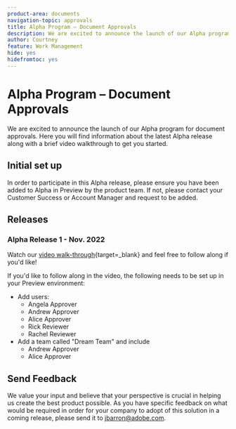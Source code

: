 ```yaml
---
product-area: documents
navigation-topic: approvals
title: Alpha Program – Document Approvals
description: We are excited to announce the launch of our Alpha program for document approvals. Here you will find information about the latest Alpha release along with a brief video walkthrough to get you started.
author: Courtney
feature: Work Management
hide: yes
hidefromtoc: yes
---
```


# Alpha Program – Document Approvals

We are excited to announce the launch of our Alpha program for document approvals. Here you will find information about the latest Alpha release along with a brief video walkthrough to get you started.

## Initial set up

In order to participate in this Alpha release, please ensure you have been added to Alpha in Preview by the product team. If not, please contact your Customer Success or Account Manager and request to be added.

## Releases

### Alpha Release 1 - Nov. 2022

Watch our [video walk-through](https://video.tv.adobe.com/v/3412837){target=_blank} and feel free to follow along if you'd like!

If you'd like to follow along in the video, the following needs to be set up in your Preview environment:

* Add users:
    * Angela Approver
    * Andrew Approver
    * Alice Approver
    * Rick Reviewer
    * Rachel Reviewer
 * Add a team called "Dream Team" and include
    * Andrew Approver
    * Alice Approver

## Send Feedback

We value your input and believe that your perspective is crucial in helping us create the best product possible. As you have specific feedback on what would be required in order for your company to adopt of this solution in a coming release, please send it to jbarron@adobe.com.